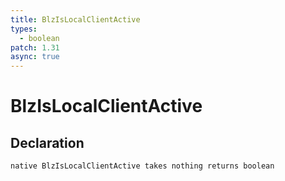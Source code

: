```yaml
---
title: BlzIsLocalClientActive
types:
  - boolean
patch: 1.31
async: true
---
```


# BlzIsLocalClientActive

## Declaration

```
native BlzIsLocalClientActive takes nothing returns boolean
```